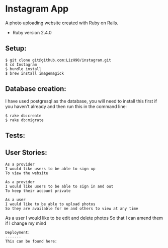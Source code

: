Instagram App
===============

A photo uploading website created with Ruby on Rails.

* Ruby version 2.4.0

Setup:
-------

```
$ git clone git@github.com:LizH90/instagram.git
$ cd Instagram
$ bundle install
$ brew install imagemagick
```

Database creation:
--------
I have used postgresql as the database, you will need to install this first if
you haven't already and then run this in the command line:

```
$ rake db:create
$ rake db:migrate
```

Tests:
-------

User Stories:
---------
```
As a provider
I would like users to be able to sign up
To view the website
```
```
As a provider
I would like users to be able to sign in and out
To keep their account private
```
```
As a user
I would like to be able to upload photos
So they are available for me and others to view at any time
```
As a user
I would like to be edit and delete photos
So that I can amend them if I change my mind
```
Deployment:
-------
This can be found here:
